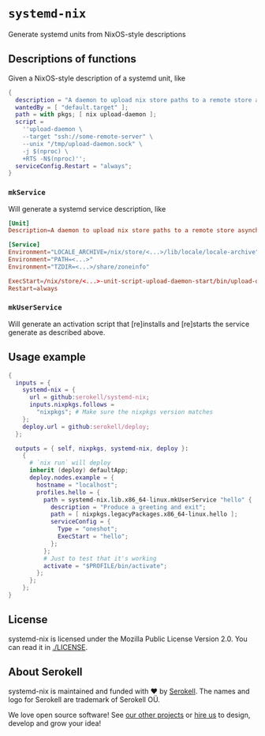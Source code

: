 <!--
SPDX-FileCopyrightText: 2020 Serokell <https://serokell.io/>

SPDX-License-Identifier: MPL-2.0
-->

# `systemd-nix`

Generate systemd units from NixOS-style descriptions

## Descriptions of functions

Given a NixOS-style description of a systemd unit, like

```nix
{
  description = "A daemon to upload nix store paths to a remote store asynchronously";
  wantedBy = [ "default.target" ];
  path = with pkgs; [ nix upload-daemon ];
  script =
    ''upload-daemon \
    --target "ssh://some-remote-server" \
    --unix "/tmp/upload-daemon.sock" \
    -j $(nproc) \
    +RTS -N$(nproc)'';
  serviceConfig.Restart = "always";
}
```

### `mkService`

Will generate a systemd service description, like

```conf
[Unit]
Description=A daemon to upload nix store paths to a remote store asynchronously

[Service]
Environment="LOCALE_ARCHIVE=/nix/store/<...>/lib/locale/locale-archive"
Environment="PATH=<...>"
Environment="TZDIR=<...>/share/zoneinfo"

ExecStart=/nix/store/<...>-unit-script-upload-daemon-start/bin/upload-daemon-start
Restart=always
```

### `mkUserService`

Will generate an activation script that \[re\]installs and \[re\]starts
the service generate as described above.

## Usage example

```nix
{
  inputs = {
    systemd-nix = {
      url = github:serokell/systemd-nix;
      inputs.nixpkgs.follows =
        "nixpkgs"; # Make sure the nixpkgs version matches
    };
    deploy.url = github:serokell/deploy;
  };

  outputs = { self, nixpkgs, systemd-nix, deploy }:
    {
      # `nix run` will deploy
      inherit (deploy) defaultApp;
      deploy.nodes.example = {
        hostname = "localhost";
        profiles.hello = {
          path = systemd-nix.lib.x86_64-linux.mkUserService "hello" {
            description = "Produce a greeting and exit";
            path = [ nixpkgs.legacyPackages.x86_64-linux.hello ];
            serviceConfig = {
              Type = "oneshot";
              ExecStart = "hello";
            };
          };
          # Just to test that it's working
          activate = "$PROFILE/bin/activate";
        };
      };
    };
}
```

## License

systemd-nix is licensed under the Mozilla Public License Version 2.0.
You can read it in [./LICENSE](LICENSE).

## About Serokell

systemd-nix is maintained and funded with ❤️ by
[Serokell](https://serokell.io/). The names and logo for Serokell are
trademark of Serokell OÜ.

We love open source software! See [our other
projects](https://serokell.io/community?utm_source=github) or [hire
us](https://serokell.io/hire-us?utm_source=github) to design, develop
and grow your idea!
